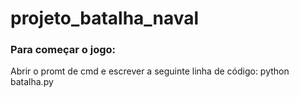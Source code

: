 # projeto_batalha_naval

### Para começar o jogo:

Abrir o promt de cmd e escrever a seguinte linha de código:
python batalha.py